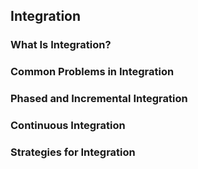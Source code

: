 ## Integration

### What Is Integration?

### Common Problems in Integration

### Phased and Incremental Integration

### Continuous Integration

### Strategies for Integration